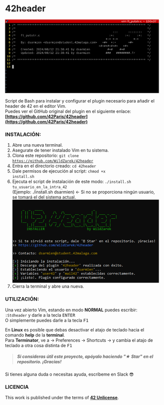 # 42header

![Header](assets/header.png)

Script de Bash para instalar y configurar el plugin necesario para añadir el header de 42 en el editor Vim.<br>
Puedes ver el GitHub original del plugin en el siguiente enlace:
**[https://github.com/42Paris/42header](https://github.com/42Paris/42header)**

### INSTALACIÓN:

1. Abre una nueva terminal.
2. Asegurate de tener instalado Vim en tu sistema.
3. Clona este repositorio: <code>git clone https://github.com/WildZarek/42header</code>
4. Entra en el directorio creado: <code>cd 42header</code>
5. Dale permisos de ejecución al script: <code>chmod +x install.sh</code>
6. Ejecuta el script de instalación de este modo: 
    <code>./install.sh tu_usuario_en_la_intra_42</code>
    <br>(Ejemplo: ./install.sh dsarmien) <- Si no se proporciona ningún usuario, se tomará el del sistema actual.
    ![Running](assets/running.png)
7. Cierra la terminal y abre una nueva.

### UTILIZACIÓN:

Una vez abierto Vim, estando en modo **NORMAL** puedes escribir: <code>:Stdheader</code> y darle a la tecla <kbd>ENTER</kbd><br>
O simplemente puedes darle a la tecla <kbd>F1</kbd>

En **Linux** es posible que debas desactivar el atajo de teclado hacia el comando **help** de la **terminal**.<br>
Para **Terminator**, ve a -> Preferences -> Shortcuts -> y cambia el atajo de teclado a otra cosa distinta de <kbd>F1</kbd>

> ##### Si consideras útil este proyecto, apóyalo haciendo "★ Star" en el repositorio. ¡Gracias!

Si tienes alguna duda o necesitas ayuda, escríbeme en Slack :sunglasses:<br>

### LICENCIA

This work is published under the terms of **[42 Unlicense](https://github.com/gcamerli/42unlicense)**.